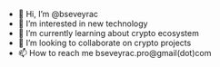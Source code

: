 - 👋 Hi, I’m @bseveyrac
- 👀 I’m interested in new technology
- 🌱 I’m currently learning about crypto ecosystem
- 💞️ I’m looking to collaborate on crypto projects
- 📫 How to reach me bseveyrac.pro@gmail(dot)com

<!---
bseveyrac/bseveyrac is a ✨ special ✨ repository because its `README.md` (this file) appears on your GitHub profile.
You can click the Preview link to take a look at your changes.
--->
